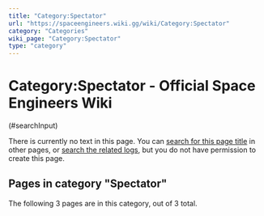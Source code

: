 ```yaml
---
title: "Category:Spectator"
url: "https://spaceengineers.wiki.gg/wiki/Category:Spectator"
category: "Categories"
wiki_page: "Category:Spectator"
type: "category"
---
```


# Category:Spectator - Official Space Engineers Wiki

(#searchInput)

There is currently no text in this page. You can [search for this page title](https://spaceengineers.wiki.gg/wiki/Special:Search/Spectator "Special:Search/Spectator") in other pages, or [search the related logs](https://spaceengineers.wiki.gg/wiki/Special:Log?page=Category:Spectator), but you do not have permission to create this page.

## Pages in category "Spectator"

The following 3 pages are in this category, out of 3 total.